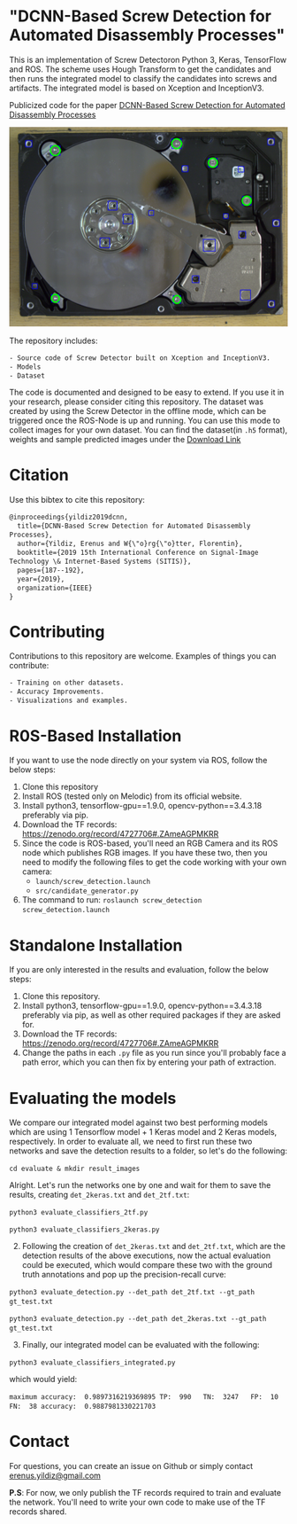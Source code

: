 # "DCNN-Based Screw Detection for Automated Disassembly Processes"

This is an implementation of Screw Detectoron Python 3, Keras, TensorFlow and ROS. The scheme uses Hough Transform to get the candidates and then runs the integrated model to classify the candidates into screws and artifacts. The integrated model is based on Xception and InceptionV3.

Publicized code for the paper [DCNN-Based Screw Detection for Automated Disassembly Processes](https://ieeexplore.ieee.org/abstract/document/9067965)

![Screw Detection Sample](assets/sample.png)

The repository includes:

    - Source code of Screw Detector built on Xception and InceptionV3.
    - Models
    - Dataset

The code is documented and designed to be easy to extend. If you use it in your research, please consider citing this repository. The dataset was created by using the Screw Detector in the offline mode, which can be triggered once the ROS-Node is up and running. You can use this mode to collect images for your own dataset. You can find the dataset(in `.h5` format), weights and sample predicted images under the [Download Link](https://fz-juelich.sciebo.de/s/O6Th0ob2lmhPjS9)

# Citation
Use this bibtex to cite this repository:
```
@inproceedings{yildiz2019dcnn,
  title={DCNN-Based Screw Detection for Automated Disassembly Processes},
  author={Yildiz, Erenus and W{\"o}rg{\"o}tter, Florentin},
  booktitle={2019 15th International Conference on Signal-Image Technology \& Internet-Based Systems (SITIS)},
  pages={187--192},
  year={2019},
  organization={IEEE}
}
```
# Contributing

Contributions to this repository are welcome. Examples of things you can contribute:

    - Training on other datasets.
    - Accuracy Improvements.
    - Visualizations and examples.

# R0S-Based Installation

If you want to use the node directly on your system via ROS, follow the below steps:

1. Clone this repository
2. Install ROS (tested only on Melodic) from its official website.
3. Install python3, tensorflow-gpu==1.9.0, opencv-python==3.4.3.18 preferably via pip.
3. Download the TF records: https://zenodo.org/record/4727706#.ZAmeAGPMKRR
5. Since the code is ROS-based, you'll need an RGB Camera and its ROS node which publishes RGB images. If you have these two, then you need to modify the following files to get the code working with your own camera:
   - `launch/screw_detection.launch`
   - `src/candidate_generator.py`
6. The command to run: `roslaunch screw_detection screw_detection.launch`

# Standalone Installation

If you are only interested in the results and evaluation, follow the below steps:

1. Clone this repository.
2. Install python3, tensorflow-gpu==1.9.0, opencv-python==3.4.3.18 preferably via pip, as well as other required packages if they are asked for.
3. Download the TF records: https://zenodo.org/record/4727706#.ZAmeAGPMKRR
4. Change the paths in each `.py`  file as you run since you'll probably face a path error, which you can then fix by entering your path of extraction.

# Evaluating the models

We compare our integrated model against two best performing models which are using 1 Tensorflow model + 1 Keras model and 2 Keras models, respectively. In order to evaluate all, we need to first run these two networks and save the detection results to a folder, so let's do the following:

`cd evaluate & mkdir result_images`

Alright. Let's run the networks one by one and wait for them to save the results, creating `det_2keras.txt` and `det_2tf.txt`:

`python3 evaluate_classifiers_2tf.py`

`python3 evaluate_classifiers_2keras.py`

2. Following the creation of `det_2keras.txt` and `det_2tf.txt`, which are the detection results of the above executions, now the actual evaluation could be executed, which would compare these two with the ground truth annotations and pop up the precision-recall curve:

`python3 evaluate_detection.py --det_path det_2tf.txt --gt_path gt_test.txt`

`python3 evaluate_detection.py --det_path det_2keras.txt --gt_path gt_test.txt`

3. Finally, our integrated model can be evaluated with the following:

`python3 evaluate_classifiers_integrated.py`

which would yield:

`maximum accuracy:  0.9897316219369895
TP:  990  
TN:  3247  
FP:  10  
FN:  38
accuracy:  0.9887981330221703`

# Contact
For questions, you can create an issue on Github or simply contact erenus.yildiz@gmail.com

**P.S**: For now, we only publish the TF records required to train and evaluate the network. You'll need to write your own code to make use of the TF records shared. 
